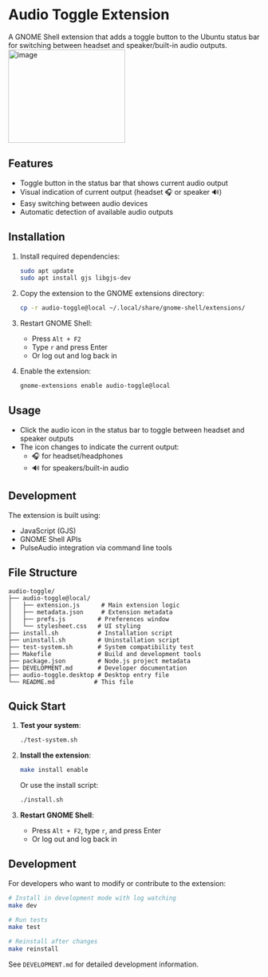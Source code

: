 # Audio Toggle Extension

A GNOME Shell extension that adds a toggle button to the Ubuntu status bar for switching between headset and speaker/built-in audio outputs.
<img width="234" height="187" alt="image" src="https://github.com/user-attachments/assets/acd933e1-ae0a-4d80-a4aa-469b3e760cb5" />


## Features

- Toggle button in the status bar that shows current audio output
- Visual indication of current output (headset 🎧 or speaker 🔊)
- Easy switching between audio devices
- Automatic detection of available audio outputs

## Installation

1. Install required dependencies:
   ```bash
   sudo apt update
   sudo apt install gjs libgjs-dev
   ```

2. Copy the extension to the GNOME extensions directory:
   ```bash
   cp -r audio-toggle@local ~/.local/share/gnome-shell/extensions/
   ```

3. Restart GNOME Shell:
   - Press `Alt + F2`
   - Type `r` and press Enter
   - Or log out and log back in

4. Enable the extension:
   ```bash
   gnome-extensions enable audio-toggle@local
   ```

## Usage

- Click the audio icon in the status bar to toggle between headset and speaker outputs
- The icon changes to indicate the current output:
  - 🎧 for headset/headphones
  - 🔊 for speakers/built-in audio

## Development

The extension is built using:
- JavaScript (GJS)
- GNOME Shell APIs
- PulseAudio integration via command line tools

## File Structure

```
audio-toggle/
├── audio-toggle@local/
│   ├── extension.js      # Main extension logic
│   ├── metadata.json     # Extension metadata
│   ├── prefs.js         # Preferences window
│   └── stylesheet.css   # UI styling
├── install.sh           # Installation script
├── uninstall.sh         # Uninstallation script
├── test-system.sh       # System compatibility test
├── Makefile             # Build and development tools
├── package.json         # Node.js project metadata
├── DEVELOPMENT.md       # Developer documentation
├── audio-toggle.desktop # Desktop entry file
└── README.md           # This file
```

## Quick Start

1. **Test your system**:
   ```bash
   ./test-system.sh
   ```

2. **Install the extension**:
   ```bash
   make install enable
   ```
   Or use the install script:
   ```bash
   ./install.sh
   ```

3. **Restart GNOME Shell**:
   - Press `Alt + F2`, type `r`, and press Enter
   - Or log out and log back in

## Development

For developers who want to modify or contribute to the extension:

```bash
# Install in development mode with log watching
make dev

# Run tests
make test

# Reinstall after changes
make reinstall
```

See `DEVELOPMENT.md` for detailed development information.
